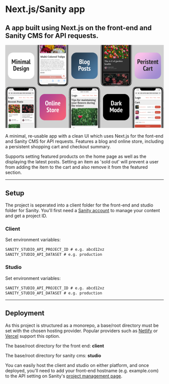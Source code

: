 # Next.js/Sanity app

## A app built using Next.js on the front-end and Sanity CMS for API requests.

![Next.js/Sanity Promo Image](/client/public/images/opengraph-twitter-card.jpg 'Next.js/Sanity Promo Image')

A minimal, re-usable app with a clean UI which uses Next.js for the font-end and Sanity CMS for API requests. Features a blog and online store, including a persistent shopping cart and checkout summary.

Supports setting featured products on the home page as well as the displaying the latest posts. Setting an item as 'sold out' will prevent a user from adding the item to the cart and also remove it from the featured section.

---

## Setup

The project is seperated into a client folder for the front-end and studio folder for Sanity. You'll first need a [Sanity account](https://accounts.sanity.io/signup/) to manage your content and get a project ID.

### Client

Set environment variables:

```
SANITY_STUDIO_API_PROJECT_ID # e.g. abcd12xz
SANITY_STUDIO_API_DATASET # e.g. production
```

### Studio

Set environment variables:

```
SANITY_STUDIO_API_PROJECT_ID # e.g. abcd12xz
SANITY_STUDIO_API_DATASET # e.g. production
```

---

## Deployment

As this project is structured as a monorepo, a base/root directory must be set with the chosen hosting provider. Popular providers such as [Netlify](https://docs.netlify.com/configure-builds/get-started/#definitions) or [Vercel](https://vercel.com/docs/build-step#root-directory) support this option.

The base/root directory for the front end: **client**

The base/root directory for sanity cms: **studio**

You can easily host the client and studio on either platform, and once deployed, you'll need to add your front-end hostname (e.g. example.com) to the API setting on Sanity's [project management page](https://manage.sanity.io/).
